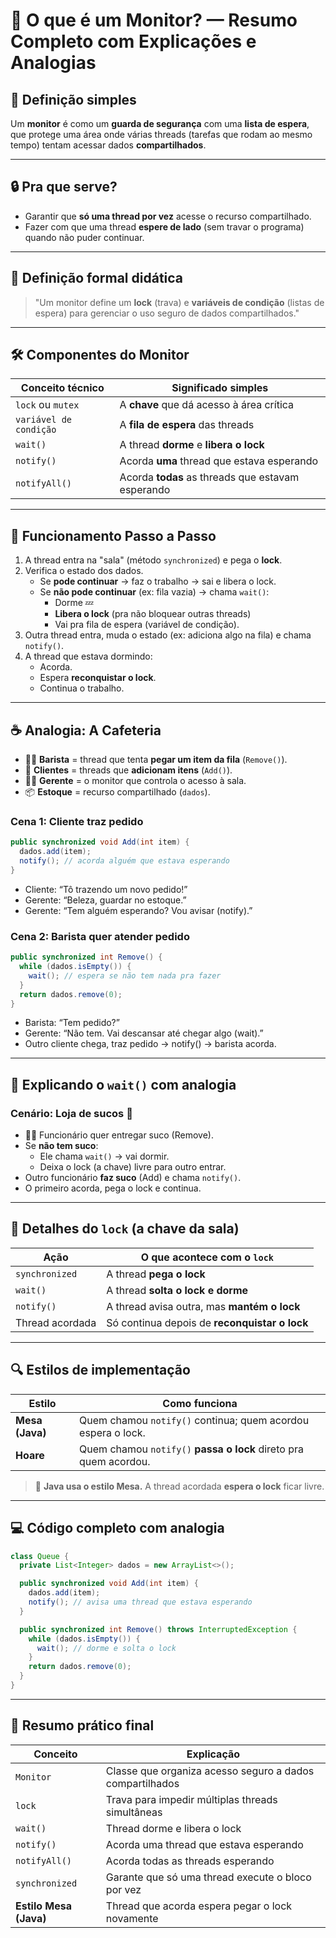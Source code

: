 # 🧠 O que é um Monitor? — Resumo Completo com Explicações e Analogias

## 📌 Definição simples
Um **monitor** é como um **guarda de segurança** com uma **lista de espera**, que protege uma área onde várias threads (tarefas que rodam ao mesmo tempo) tentam acessar dados **compartilhados**.

---

## 🔒 Pra que serve?
- Garantir que **só uma thread por vez** acesse o recurso compartilhado.
- Fazer com que uma thread **espere de lado** (sem travar o programa) quando não puder continuar.

---

## 🧾 Definição formal didática
> "Um monitor define um **lock** (trava) e **variáveis de condição** (listas de espera) para gerenciar o uso seguro de dados compartilhados."

---

## 🛠 Componentes do Monitor

| Conceito técnico | Significado simples |
|------------------|----------------------|
| `lock` ou `mutex` | A **chave** que dá acesso à área crítica |
| `variável de condição` | A **fila de espera** das threads |
| `wait()` | A thread **dorme** e **libera o lock** |
| `notify()` | Acorda **uma** thread que estava esperando |
| `notifyAll()` | Acorda **todas** as threads que estavam esperando |

---

## 🔁 Funcionamento Passo a Passo

1. A thread entra na "sala" (método `synchronized`) e pega o **lock**.
2. Verifica o estado dos dados.
   - Se **pode continuar** → faz o trabalho → sai e libera o lock.
   - Se **não pode continuar** (ex: fila vazia) → chama `wait()`:
     - Dorme 💤
     - **Libera o lock** (pra não bloquear outras threads)
     - Vai pra fila de espera (variável de condição).
3. Outra thread entra, muda o estado (ex: adiciona algo na fila) e chama `notify()`.
4. A thread que estava dormindo:
   - Acorda.
   - Espera **reconquistar o lock**.
   - Continua o trabalho.

---

## ☕ Analogia: A Cafeteria

- 👩‍🍳 **Barista** = thread que tenta **pegar um item da fila** (`Remove()`).
- 👥 **Clientes** = threads que **adicionam itens** (`Add()`).
- 🧑‍💼 **Gerente** = o monitor que controla o acesso à sala.
- 📦 **Estoque** = recurso compartilhado (`dados`).

### Cena 1: Cliente traz pedido
```java
public synchronized void Add(int item) {
  dados.add(item);
  notify(); // acorda alguém que estava esperando
}
```
- Cliente: “Tô trazendo um novo pedido!”
- Gerente: “Beleza, guardar no estoque.”
- Gerente: “Tem alguém esperando? Vou avisar (notify).”

### Cena 2: Barista quer atender pedido
```java
public synchronized int Remove() {
  while (dados.isEmpty()) {
    wait(); // espera se não tem nada pra fazer
  }
  return dados.remove(0);
}
```
- Barista: “Tem pedido?”
- Gerente: “Não tem. Vai descansar até chegar algo (wait).”
- Outro cliente chega, traz pedido → notify() → barista acorda.

---

## 💬 Explicando o `wait()` com analogia

### Cenário: Loja de sucos 🍹

- 👨‍🍳 Funcionário quer entregar suco (Remove).
- Se **não tem suco**:
  - Ele chama `wait()` → vai dormir.
  - Deixa o lock (a chave) livre para outro entrar.
- Outro funcionário **faz suco** (Add) e chama `notify()`.
- O primeiro acorda, pega o lock e continua.

---

## 🔐 Detalhes do `lock` (a chave da sala)

| Ação | O que acontece com o `lock` |
|------|-----------------------------|
| `synchronized` | A thread **pega o lock** |
| `wait()` | A thread **solta o lock e dorme** |
| `notify()` | A thread avisa outra, mas **mantém o lock** |
| Thread acordada | Só continua depois de **reconquistar o lock** |

---

## 🔍 Estilos de implementação

| Estilo | Como funciona |
|--------|----------------|
| **Mesa (Java)** | Quem chamou `notify()` continua; quem acordou espera o lock. |
| **Hoare** | Quem chamou `notify()` **passa o lock** direto pra quem acordou. |

> 📌 **Java usa o estilo Mesa.** A thread acordada **espera o lock** ficar livre.

---

## 💻 Código completo com analogia

```java
class Queue {
  private List<Integer> dados = new ArrayList<>();

  public synchronized void Add(int item) {
    dados.add(item);
    notify(); // avisa uma thread que estava esperando
  }

  public synchronized int Remove() throws InterruptedException {
    while (dados.isEmpty()) {
      wait(); // dorme e solta o lock
    }
    return dados.remove(0);
  }
}
```

---

## 🧠 Resumo prático final

| Conceito | Explicação |
|----------|------------|
| `Monitor` | Classe que organiza acesso seguro a dados compartilhados |
| `lock` | Trava para impedir múltiplas threads simultâneas |
| `wait()` | Thread dorme e libera o lock |
| `notify()` | Acorda uma thread que estava esperando |
| `notifyAll()` | Acorda todas as threads esperando |
| `synchronized` | Garante que só uma thread execute o bloco por vez |
| **Estilo Mesa (Java)** | Thread que acorda espera pegar o lock novamente |

